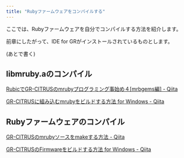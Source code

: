 ```yaml
---
title: "Rubyファームウェアをコンパイルする"
---
```


ここでは、Rubyファームウェアを自分でコンパイルする方法を紹介します。

前章にしたがって、IDE for GRがインストールされているものとします。

(あとで書く)


## libmruby.aのコンパイル

[RubicでGR-CITRUSのmrubyプログラミング事始め４\[mrbgems編\] - Qiita](https://qiita.com/shimo_cchi/items/645d814995c1902a2563)

[GR-CITRUSに組み込むmrubyをビルドする方法 for Windows - Qiita](https://qiita.com/takjn/items/42fa8ad0c61a8840a9c2)


## Rubyファームウェアのコンパイル

[GR-CITRUSのmrubyソースをmakeする方法 - Qiita](https://qiita.com/tarosay/items/39bbf4cba373ec9aff41)

[GR-CITRUSのFirmwareをビルドする方法 for Windows - Qiita](https://qiita.com/takjn/items/4838dc0c3f879a0e3291)
